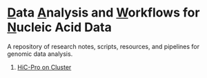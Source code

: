 # <u>D</u>ata <u>A</u>nalysis and <u>W</u>orkflows for <u>N</u>ucleic Acid Data
A repository of research notes, scripts, resources, and pipelines for genomic data analysis.

1. [HiC-Pro on Cluster](HiC-Pro%20on%20SLURM/README.md)

